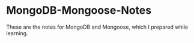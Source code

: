# MongoDB-Mongoose-Notes
These are the notes for MongoDB and Mongoose, which I prepared while learning.
